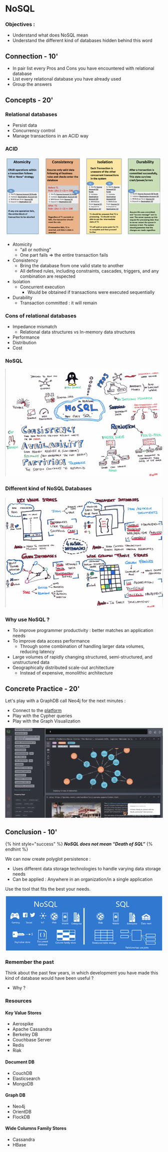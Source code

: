 # NoSQL

### Objectives :

* Understand what does NoSQL mean
* Understand the different kind of databases hidden behind this word

## Connection - 10'

* In pair list every Pros and Cons you have encountered with relational database
* List every relational database you have already used
* Group the answers

## Concepts - 20'

### Relational databases

* Persist data
* Concurrency control
* Manage transactions in an ACID way

### ACID

![](../.gitbook/assets/image%20%28510%29.png)

* Atomicity
  * "all or nothing"
  * One part fails =&gt; the entire transaction fails
* Consistency
  * Bring the database from one valid state to another
  * All defined rules, including constraints, cascades, triggers, and any combination are respected
* Isolation
  * Concurrent execution
    * Would be obtained if transactions were executed sequentially
* Durability
  * Transaction committed : it will remain

### Cons of relational databases

* Impedance mismatch
  * Relational data structures vs In-memory data structures
* Performance
* Distribution
* Cost

### NoSQL

![](../.gitbook/assets/image%20%28515%29.png)

### Different kind of NoSQL Databases

![](../.gitbook/assets/image%20%28511%29.png)

### Why use NoSQL ?

* To improve programmer productivity : better matches an application needs 
* To improve data access performance 
  * Through some combination of handling larger data volumes, reducing latency 
* Large volumes of rapidly changing structured, semi-structured, and unstructured data
* Geographically distributed scale-out architecture 
  * Instead of expensive, monolithic architecture

## Concrete Practice - 20'

Let's play with a GraphDB call Neo4j for the next minutes :

* Connect to the [platform](https://sandbox.neo4j.com/)
* Play with the Cypher queries
* Play with the Graph Visualization

![](../.gitbook/assets/image%20%28512%29.png)

## Conclusion - 10'

{% hint style="success" %}
_**NoSQL does not mean “Death of SQL”**_
{% endhint %}

We can now create polyglot persistence :

* Uses different data storage technologies to handle varying data storage needs
* Can be applied : Anywhere in an organization/in a single application

Use the tool that fits the best your needs.

![](../.gitbook/assets/image%20%28513%29.png)

### Remember the past

Think about the past few years, in which development you have made this kind of database would have been useful ?

* Why ?

### Resources

#### Key Value Stores

* Aerospike
* Apache Cassandra
* Berkeley DB
* Couchbase Server
* Redis
* Riak

#### Document DB

* CouchDB
* Elasticsearch
* MongoDB

#### Graph DB

* Neo4j
* OrientDB
* FlockDB

#### Wide Columns Family Stores

* Cassandra
* HBase



